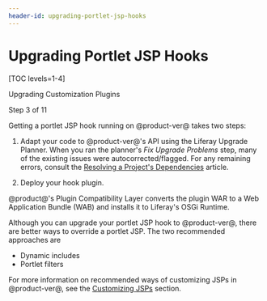 ```yaml
---
header-id: upgrading-portlet-jsp-hooks
---
```


# Upgrading Portlet JSP Hooks

[TOC levels=1-4]

<div class="learn-path-step row">
    <p id="stepTitle">Upgrading Customization Plugins</p><p>Step 3 of 11</p>
</div>

Getting a portlet JSP hook running on @product-ver@ takes two steps:

1.  Adapt your code to @product-ver@'s API using the Liferay Upgrade Planner. When
    you ran the planner's *Fix Upgrade Problems* step, many of the existing
    issues were autocorrected/flagged. For any remaining errors, consult the
    [Resolving a Project's Dependencies](/docs/7-2/tutorials/-/knowledge_base/t/resolving-a-projects-dependencies)
    article.

2.  Deploy your hook plugin.

@product@'s Plugin Compatibility Layer converts the plugin WAR to a Web
Application Bundle (WAB) and installs it to Liferay's OSGi Runtime.

Although you can upgrade your portlet JSP hook to @product-ver@, there are
better ways to override a portlet JSP. The two recommended approaches are

- Dynamic includes
- Portlet filters

For more information on recommended ways of customizing JSPs in @product-ver@,
see the
[Customizing JSPs](/docs/7-2/customization/-/knowledge_base/c/customizing-jsps)
section.

